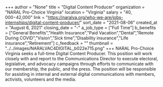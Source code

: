 +++
author = "None"
title = "Digital Content Producer"
organization = "NARAL Pro-Choice Virginia"
location = "Virginia"
salary = "$40,000-$42,000"
link = "https://naralva.org/who-we-are/jobs-internships/digital-content-producer/"
sort_date = "2021-08-06"
created_at = "August 6, 2021"
closing_date = "-"
a_job_type = ["Full Time"]
b_benefits = ["General Benefits","Health Insurance","Paid Vacation","Dental","Remote During COVID","Vision","Sick time","Disability insurance","Life insurance","Retirement"]
c_feedback = ""
thumbnail = "../../images/NARALVAC4DIGITAL_b022e715.png"
+++
NARAL Pro-Choice Virginia seeks a full-time Digital Content Producer. This position will work closely with and report to the Communications Director to execute electoral, legislative, and advocacy campaigns through efforts to communicate with our membership, the public, and the press. The position will be responsible for assisting in internal and external digital communications with members, activists, volunteers and the media.  

